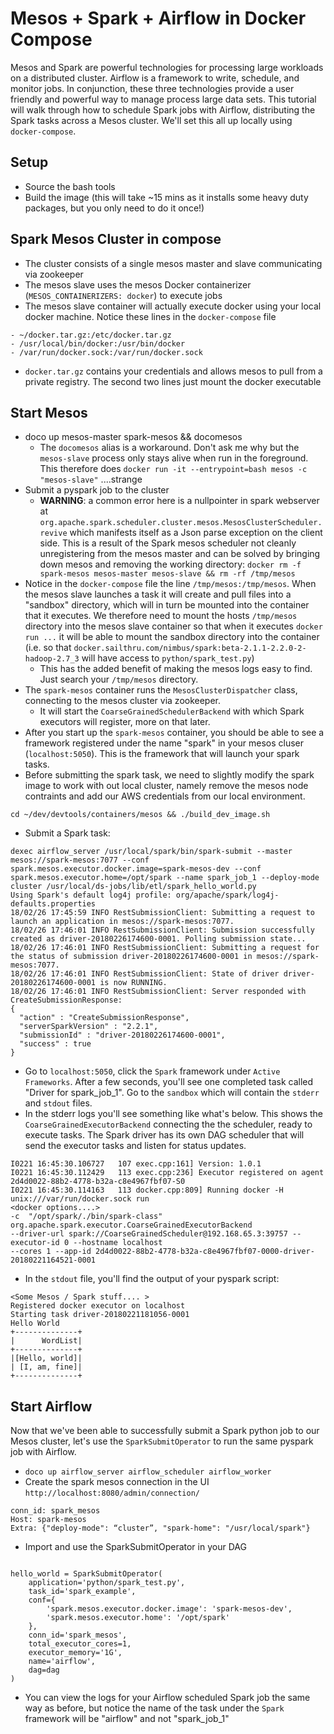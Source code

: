 # Mesos + Spark + Airflow in Docker Compose
Mesos and Spark are powerful technologies for processing large workloads on a distributed cluster. Airflow is a framework to write, schedule, and monitor jobs. In conjunction, these three technologies provide a user friendly and powerful way to manage process large data sets. This tutorial will walk through how to schedule Spark jobs with Airflow, distributing the Spark tasks across a Mesos cluster. We'll set this all up locally using `docker-compose`.

## Setup
- Source the bash tools
- Build the image (this will take ~15 mins as it installs some heavy duty packages, but you only need to do it once!)

## Spark Mesos Cluster in compose
- The cluster consists of a single mesos master and slave communicating via zookeeper
- The mesos slave uses the mesos Docker containerizer (`MESOS_CONTAINERIZERS: docker`) to execute jobs
- The mesos slave container will actually execute docker using your local docker machine. Notice these lines in the `docker-compose` file
```
- ~/docker.tar.gz:/etc/docker.tar.gz
- /usr/local/bin/docker:/usr/bin/docker
- /var/run/docker.sock:/var/run/docker.sock
```
- `docker.tar.gz` contains your credentials and allows mesos to pull from a private registry. The second two lines just mount the docker executable 
## Start Mesos
- doco up mesos-master spark-mesos && docomesos
	- The `docomesos` alias is a workaround. Don't ask me why but the `mesos-slave` process only stays alive when run in the foreground. This therefore does `docker run -it --entrypoint=bash mesos -c "mesos-slave"` ....strange
- Submit a pyspark job to the cluster
	- **WARNING**: a common error here is a nullpointer in spark webserver at  `org.apache.spark.scheduler.cluster.mesos.MesosClusterScheduler.revive` which manifests itself as a Json parse exception on the client side. This is a result of the Spark mesos scheduler not cleanly unregistering from the mesos master and can be solved by bringing down mesos and removing the working directory: `docker rm -f spark-mesos mesos-master mesos-slave && rm -rf /tmp/mesos`
- Notice in the `docker-compose` file the line `/tmp/mesos:/tmp/mesos`. When the mesos slave launches a task it will create and pull files into a "sandbox" directory, which will in turn be mounted into the container that it executes. We therefore need to mount the hosts `/tmp/mesos` directory into the mesos slave container so that when it executes `docker run ...` it will be able to mount the sandbox directory into the container (i.e. so that `docker.sailthru.com/nimbus/spark:beta-2.1.1-2.2.0-2-hadoop-2.7_3` will have access to `python/spark_test.py`)
	- This has the added benefit of making the mesos logs easy to find. Just search your `/tmp/mesos` directory.
- The `spark-mesos` container runs the `MesosClusterDispatcher` class, connecting to the mesos cluster via zookeeper. 
	- It will start the `CoarseGrainedSchedulerBackend` with which Spark executors will register, more on that later.
- After you start up the `spark-mesos` container, you should be able to see a framework registered under the name "spark" in your mesos cluser (`localhost:5050`). This is the framework that will launch your spark tasks.
- Before submitting the spark task, we need to slightly modify the spark image to work with out local cluster, namely remove the mesos node contraints and add our AWS credentials from our local environment.
```
cd ~/dev/devtools/containers/mesos && ./build_dev_image.sh
```
- Submit a Spark task:
```
dexec airflow_server /usr/local/spark/bin/spark-submit --master mesos://spark-mesos:7077 --conf spark.mesos.executor.docker.image=spark-mesos-dev --conf spark.mesos.executor.home=/opt/spark --name spark_job_1 --deploy-mode cluster /usr/local/ds-jobs/lib/etl/spark_hello_world.py
Using Spark's default log4j profile: org/apache/spark/log4j-defaults.properties
18/02/26 17:45:59 INFO RestSubmissionClient: Submitting a request to launch an application in mesos://spark-mesos:7077.
18/02/26 17:46:01 INFO RestSubmissionClient: Submission successfully created as driver-20180226174600-0001. Polling submission state...
18/02/26 17:46:01 INFO RestSubmissionClient: Submitting a request for the status of submission driver-20180226174600-0001 in mesos://spark-mesos:7077.
18/02/26 17:46:01 INFO RestSubmissionClient: State of driver driver-20180226174600-0001 is now RUNNING.
18/02/26 17:46:01 INFO RestSubmissionClient: Server responded with CreateSubmissionResponse:
{
  "action" : "CreateSubmissionResponse",
  "serverSparkVersion" : "2.2.1",
  "submissionId" : "driver-20180226174600-0001",
  "success" : true
}
```
- Go to `localhost:5050`, click the `Spark` framework under `Active Frameworks`. After a few seconds, you'll see one completed task called "Driver for spark_job_1". Go to the `sandbox` which will contain the `stderr` and `stdout` files.
- In the stderr logs you'll see something like what's below. This shows the `CoarseGrainedExecutorBackend` connecting the the scheduler, ready to execute tasks. The Spark driver has its own DAG scheduler that will send the executor tasks and listen for status updates.
```
I0221 16:45:30.106727   107 exec.cpp:161] Version: 1.0.1
I0221 16:45:30.112429   113 exec.cpp:236] Executor registered on agent 2d4d0022-88b2-4778-b32a-c8e4967fbf07-S0
I0221 16:45:30.114163   113 docker.cpp:809] Running docker -H unix:///var/run/docker.sock run 
<docker options....>
-c  "/opt/spark/./bin/spark-class" org.apache.spark.executor.CoarseGrainedExecutorBackend 
--driver-url spark://CoarseGrainedScheduler@192.168.65.3:39757 --executor-id 0 --hostname localhost
--cores 1 --app-id 2d4d0022-88b2-4778-b32a-c8e4967fbf07-0000-driver-20180221164521-0001
```
- In the `stdout` file, you'll find the output of your pyspark script:
```
<Some Mesos / Spark stuff.... >
Registered docker executor on localhost
Starting task driver-20180221181056-0001
Hello World
+--------------+
|      WordList|
+--------------+
|[Hello, world]|
| [I, am, fine]|
+--------------+
```

## Start Airflow
Now that we've been able to successfully submit a Spark python job to our Mesos cluster, let's use the `SparkSubmitOperator` to run the same pyspark job with Airflow. 
- `doco up airflow_server airflow_scheduler airflow_worker`
- Create the spark mesos connection in the UI `http://localhost:8080/admin/connection/`
```
conn_id: spark_mesos
Host: spark-mesos
Extra: {"deploy-mode": “cluster”, "spark-home": "/usr/local/spark"}
```
- Import and use the SparkSubmitOperator in your DAG 
```

hello_world = SparkSubmitOperator(
    application='python/spark_test.py',
    task_id='spark_example',
    conf={
        'spark.mesos.executor.docker.image': 'spark-mesos-dev',
        'spark.mesos.executor.home': '/opt/spark'
    },
    conn_id='spark_mesos',
    total_executor_cores=1,
    executor_memory='1G',
    name='airflow',
    dag=dag
)
```
- You can view the logs for your Airflow scheduled Spark job the same way as before, but notice the name of the task under the `Spark` framework will be "airflow" and not "spark_job_1"




